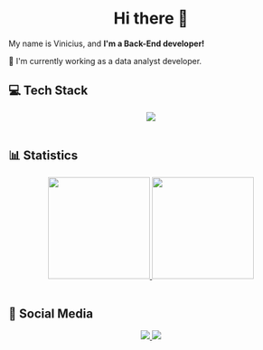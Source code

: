  <h1 align="center"> Hi there 👋</h1>
 
<p>
    My name is Vinicius, and <strong>I'm a Back-End developer!</strong>
</p>
 
💼 I'm currently working as a data analyst developer.
<br>
<h2>💻 Tech Stack</h2> 
<div align="center">
<img src="https://skillicons.dev/icons?i=py,flask,postman,selenium,mysql,github,ai,vscode&theme=dark" /> 
</div>
<br>
<h2>📊 Statistics</h2>
<div align="center">
  <a href="https://github.com/Vinicius-Nassif">
    <img height="180em" src="https://github-readme-stats.vercel.app/api?username=Vinicius-Nassif&show_icons=true&theme=aura_dark&include_all_commits=true&count_private=true"/>
    <img height="180em" src="https://github-readme-stats.vercel.app/api/top-langs/?username=vinicius-nassif&layout=compact&langs_count=7&theme=aura_dark"/>
  </a>
</div>
<br>
<h2>📱 Social Media</h2>
<div align="center">
<a href="https://www.linkedin.com/in/vinicius-nassif/"> 
	<img src="https://img.shields.io/badge/LinkedIn-0077B5?style=for-the-badge&logo=linkedin&logoColor=white" />
<a href="mailto:vinicius.nassif@gmail.com"> 
	<img src="https://img.shields.io/badge/Gmail-D14836?style=for-the-badge&logo=gmail&logoColor=white" />
 <a/><br><br>
</div>
